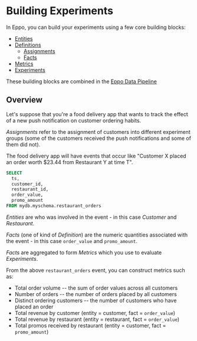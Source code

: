 # Building Experiments

In Eppo, you can build your experiments using a few core building blocks:

- [Entities](./entities/)
- [Definitions](./definitions/)
    - [Assignments](./definitions/assignment-sql)
    - [Facts](./definitions/fact-sql)
- [Metrics](./metrics/creating-metrics)
- [Experiments](./experiments/creating-experiments)

These building blocks are combined in the [Eppo Data Pipeline](eppo-data-pipeline)

## Overview

Let's suppose that you're a food delivery app that wants to track the effect of a new push notification on customer ordering habits.

_Assignments_ refer to the assignment of customers into different experiment groups (some of the customers received the push notifications and some of them did not).

The food delivery app will have events that occur like "Customer X placed an order worth $23.44 from Restaurant Y at time T".

```sql
SELECT
  ts,
  customer_id,
  restaurant_id,
  order_value,
  promo_amount
FROM mydb.myschema.restaurant_orders
```

_Entities_ are who was involved in the event - in this case _Customer_ and _Restaurant_.

_Facts_ (one of kind of _Definition_) are the numeric quantities associated with the event - in this case `order_value` and `promo_amount`.

_Facts_ are aggregated to form _Metrics_ which you use to evaluate _Experiments_.

From the above `restaurant_orders` event, you can construct metrics such as:

  - Total order volume -- the sum of order values across all customers
  - Number of orders -- the number of orders placed by all customers
  - Distinct ordering customers -- the number of customers who have placed an order
  - Total revenue by customer (entity = customer, fact = `order_value`)
  - Total revenue by restaurant (entity = restaurant, fact = `order_value`)
  - Total promos received by restaurant (entity = customer, fact =
    `promo_amount`)
